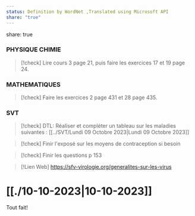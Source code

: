 ```yaml
---
status: Definition by WordNet ,Translated using Microsoft API
share: "true"
---
```

share: true
### PHYSIQUE CHIMIE
> [!check] 
> Lire cours 3 page 21, puis faire les exercices 17 et 19 page 24. 


### MATHEMATIQUES
> [!check] 
> Faire les exercices 2 page 431 et 28 page 435. 

### SVT
> [!check] 
> DTL: Réaliser et compléter un tableau sur les maladies suivantes : [[../SVT/Lundi 09 Octobre 2023|Lundi 09 Octobre 2023]]

> [!check] 
> Finir l'exposé sur les moyens de contraception si besoin

> [!check] 
> Finir les questions p 153 

> [!Lien Web] 
> https://sfv-virologie.org/generalites-sur-les-virus 

# [[./10-10-2023|10-10-2023]]

Tout fait!